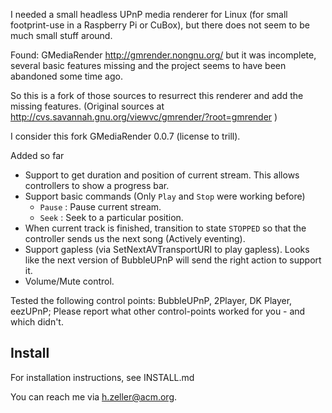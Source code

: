 I needed a small headless UPnP media renderer for Linux (for small footprint-use
in a Raspberry Pi or CuBox), but there does not seem to be much small stuff
around.

Found: GMediaRender http://gmrender.nongnu.org/
but it was incomplete, several basic features missing and the project seems to
have been abandoned some time ago.

So this is a fork of those sources to resurrect this renderer and add the
missing features. (Original sources at
http://cvs.savannah.gnu.org/viewvc/gmrender/?root=gmrender )

I consider this fork GMediaRender 0.0.7 (license to trill).

Added so far
  * Support to get duration and position of current stream. This allows
    controllers to show a progress bar.
  * Support basic commands (Only `Play` and `Stop` were working before)
     - `Pause`  : Pause current stream.
     - `Seek`   : Seek to a particular position.
  * When current track is finished, transition to state `STOPPED`
    so that the controller sends us the next song (Actively eventing).
  * Support gapless (via SetNextAVTransportURI to play gapless). Looks like
    the next version of BubbleUPnP will send the right action to support it.
  * Volume/Mute control.

Tested the following control points: BubbleUPnP, 2Player, DK Player, eezUPnP;
Please report what other control-points worked for you - and which didn't.

Install
-------
For installation instructions, see INSTALL.md

You can reach me via <h.zeller@acm.org>.
